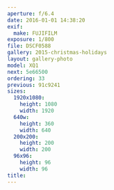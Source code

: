 ```yaml
---
aperture: f/6.4
date: 2016-01-01 14:38:20
exif:
  make: FUJIFILM
exposure: 1/800
file: DSCF0588
gallery: 2015-christmas-holidays
layout: gallery-photo
model: XQ1
next: 5e66500
ordering: 33
previous: 91c9241
sizes:
  1920x1080:
    height: 1080
    width: 1920
  640w:
    height: 360
    width: 640
  200x200:
    height: 200
    width: 200
  96x96:
    height: 96
    width: 96
title: 
---
```

